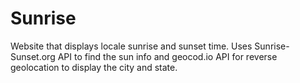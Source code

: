 # Sunrise

Website that displays locale sunrise and sunset time. Uses Sunrise-Sunset.org API to find the sun info and geocod.io API for reverse geolocation to display the city and state.
